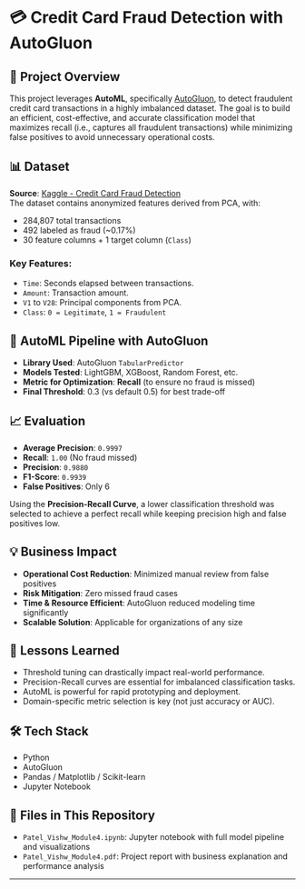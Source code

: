 # 💳 Credit Card Fraud Detection with AutoGluon

## 📌 Project Overview

This project leverages **AutoML**, specifically [AutoGluon](https://www.autogluon.ai/), to detect fraudulent credit card transactions in a highly imbalanced dataset. The goal is to build an efficient, cost-effective, and accurate classification model that maximizes recall (i.e., captures all fraudulent transactions) while minimizing false positives to avoid unnecessary operational costs.

## 📊 Dataset

**Source**: [Kaggle - Credit Card Fraud Detection](https://www.kaggle.com/datasets/mlg-ulb/creditcardfraud/data)  
The dataset contains anonymized features derived from PCA, with:

- 284,807 total transactions
- 492 labeled as fraud (~0.17%)
- 30 feature columns + 1 target column (`Class`)

### Key Features:
- `Time`: Seconds elapsed between transactions.
- `Amount`: Transaction amount.
- `V1` to `V28`: Principal components from PCA.
- `Class`: `0 = Legitimate`, `1 = Fraudulent`

## 🤖 AutoML Pipeline with AutoGluon

- **Library Used**: AutoGluon `TabularPredictor`
- **Models Tested**: LightGBM, XGBoost, Random Forest, etc.
- **Metric for Optimization**: **Recall** (to ensure no fraud is missed)
- **Final Threshold**: 0.3 (vs default 0.5) for best trade-off

## 📈 Evaluation

- **Average Precision**: `0.9997`
- **Recall**: `1.00` (No fraud missed)
- **Precision**: `0.9880`
- **F1-Score**: `0.9939`
- **False Positives**: Only 6

Using the **Precision-Recall Curve**, a lower classification threshold was selected to achieve a perfect recall while keeping precision high and false positives low.

## 💡 Business Impact

- **Operational Cost Reduction**: Minimized manual review from false positives
- **Risk Mitigation**: Zero missed fraud cases
- **Time & Resource Efficient**: AutoGluon reduced modeling time significantly
- **Scalable Solution**: Applicable for organizations of any size

## 📘 Lessons Learned

- Threshold tuning can drastically impact real-world performance.
- Precision-Recall curves are essential for imbalanced classification tasks.
- AutoML is powerful for rapid prototyping and deployment.
- Domain-specific metric selection is key (not just accuracy or AUC).

## 🛠️ Tech Stack

- Python
- AutoGluon
- Pandas / Matplotlib / Scikit-learn
- Jupyter Notebook

## 📁 Files in This Repository

- `Patel_Vishw_Module4.ipynb`: Jupyter notebook with full model pipeline and visualizations
- `Patel_Vishw_Module4.pdf`: Project report with business explanation and performance analysis

---

